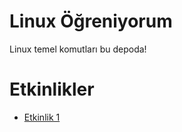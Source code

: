 # Linux Öğreniyorum
Linux temel komutları bu depoda!

# Etkinlikler
- [Etkinlik 1](https://github.com/emrecoban/linuxterminal/blob/main/activity.md)
